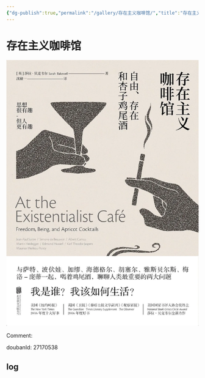 ```yaml
---
{"dg-publish":true,"permalink":"/gallery/存在主义咖啡馆/","title":"存在主义咖啡馆","created":"2025-05-29T18:16:34.160+08:00"}
---
```



# 存在主义咖啡馆

![image](https://raw.githubusercontent.com/hiraethecho/picx-images-hosting/master/picgo/20250529181632.webp)

Comment: 



doubanId: 27170538

## log

